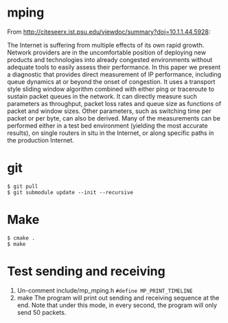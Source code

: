 mping
=====

From http://citeseerx.ist.psu.edu/viewdoc/summary?doi=10.1.1.44.5928:

The Internet is suffering from multiple effects of its own rapid growth. Network providers are in the uncomfortable position of deploying new products and technologies into already congested environments without adequate tools to easily assess their performance. In this paper we present a diagnostic that provides direct measurement of IP performance, including queue dynamics at or beyond the onset of congestion. It uses a transport style sliding window algorithm combined with either ping or traceroute to sustain packet queues in the network. It can directly measure such parameters as throughput, packet loss rates and queue size as functions of packet and window sizes. Other parameters, such as switching time per packet or per byte, can also be derived. Many of the measurements can be performed either in a test bed environment (yielding the most accurate results), on single routers in situ in the Internet, or along specific paths in the production Internet.

git
===

```
$ git pull
$ git submodule update --init --recursive
```

Make
=====
```
$ cmake .
$ make
```

Test sending and receiving 
=====
1. Un-comment include/mp_mping.h `#define MP_PRINT_TIMELINE`
2. make
The program will print out sending and receiving sequence at the end.
Note that under this mode, in every second, the program will only send 50 packets.
